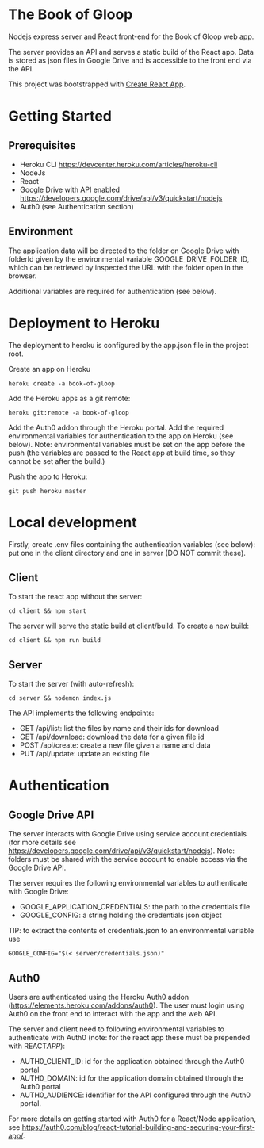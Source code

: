 # The Book of Gloop

Nodejs express server and React front-end for the Book of Gloop web app.

The server provides an API and serves a static build of the React app. Data is stored as json files in Google Drive and is accessible to the front end via the API.

This project was bootstrapped with [Create React App](https://github.com/facebook/create-react-app).

# Getting Started

## Prerequisites

- Heroku CLI https://devcenter.heroku.com/articles/heroku-cli
- NodeJs
- React
- Google Drive with API enabled https://developers.google.com/drive/api/v3/quickstart/nodejs
- Auth0 (see Authentication section)

## Environment

The application data will be directed to the folder on Google Drive with folderId given by the environmental variable GOOGLE_DRIVE_FOLDER_ID, which can be retrieved by inspected the URL with the folder open in the browser.

Additional variables are required for authentication (see below).

# Deployment to Heroku

The deployment to heroku is configured by the app.json file in the project root.

Create an app on Heroku

`heroku create -a book-of-gloop`

Add the Heroku apps as a git remote:

`heroku git:remote -a book-of-gloop`

Add the Auth0 addon through the Heroku portal. Add the required environmental variables for authentication to the app on Heroku (see below). Note: environmental variables must be set on the app before the push (the variables are passed to the React app at build time, so they cannot be set after the build.)

Push the app to Heroku:

`git push heroku master`

# Local development

Firstly, create .env files containing the authentication variables (see below): put one in the client directory and one in server (DO NOT commit these).

## Client

To start the react app without the server:

`cd client && npm start`

The server will serve the static build at client/build. To create a new build:

`cd client && npm run build`

## Server

To start the server (with auto-refresh):

`cd server && nodemon index.js`

The API implements the following endpoints:

- GET /api/list: list the files by name and their ids for download
- GET /api/download: download the data for a given file id
- POST /api/create: create a new file given a name and data
- PUT /api/update: update an existing file

# Authentication

## Google Drive API

The server interacts with Google Drive using service account credentials (for more details see https://developers.google.com/drive/api/v3/quickstart/nodejs). Note: folders must be shared with the service account to enable access via the Google Drive API.

The server requires the following environmental variables to authenticate with Google Drive:

- GOOGLE_APPLICATION_CREDENTIALS: the path to the credentials file
- GOOGLE_CONFIG: a string holding the credentials json object

TIP: to extract the contents of credentials.json to an environmental variable use

`GOOGLE_CONFIG="$(< server/credentials.json)"`

## Auth0

Users are authenticated using the Heroku Auth0 addon (https://elements.heroku.com/addons/auth0). The user must login using Auth0 on the front end to interact with the app and the web API.

The server and client need to following environmental variables to authenticate with Auth0 (note: for the react app these must be prepended with REACT*APP*):

- AUTH0_CLIENT_ID: id for the application obtained through the Auth0 portal
- AUTH0_DOMAIN: id for the application domain obtained through the Auth0 portal
- AUTH0_AUDIENCE: identifier for the API configured through the Auth0 portal.

For more details on getting started with Auth0 for a React/Node application, see https://auth0.com/blog/react-tutorial-building-and-securing-your-first-app/.
